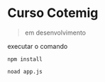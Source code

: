 # Curso Cotemig

> em desenvolvimento

executar o comando

```
npm install
```

```
noad app.js
```
